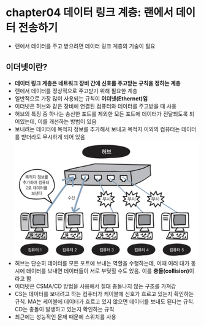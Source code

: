 # chapter04 데이터 링크 계층: 랜에서 데이터 전송하기
- 랜에서 데이터를 주고 받으려면 데이터 링크 계층의 기술이 필요 

## 이더넷이란? 
- <b>데이터 링크 계층은 네트워크 장비 간에 신호를 주고받는 규칙을 정하는 계층</b>
- 랜에서 데이터를 정상적으로 주고받기 위해 필요한 계층
- 일반적으로 가장 많이 사용되는 규칙이 <b>이더넷(Ethernet)임</b>
- 이더넷은 허브와 같은 장비에 연결된 컴퓨터와 데이터를 주고받을 때 사용
- 허브의 특징 중 하나는 송신한 포트를 제외한 모든 포트에 데이터가 전달되도록 되어있는데, 이를 개선하는 방법이 있음
- 보내려는 데이터에 목적지 정보를 추가해서 보내고 목적지 이외의 컴퓨터는 데이터를 받더라도 무시하게 되어 있음
![img](https://github.com/koni114/Network/blob/master/img/network_13.JPG)
- 허브는 단순히 데이터를 모든 포트에 보내는 역할을 수행하는데, 이때 여러 대가 동시에 데이터를 보내면 데이터들이 서로 부딪힐 수도 있음. 이를 <b>충돌(collision)</b>이라고 함
- 이더넷은 CSMA/CD 방법을 사용해서 절대 충돌나지 않는 구조를 가져감
- CS는 데이터를 보내려고 하는 컴퓨터가 케이블에 신호가 흐르고 있는지 확인하는 규칙. MA는 케이블에 데이터가 흐르고 있지 않으면 데이터를 보내도 된다는 규칙. CD는 충돌이 발생하고 있는지 확인하는 규칙
- 최근에는 성능적인 문제 때문에 스위치를 사용
